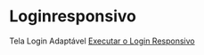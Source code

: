 
# Loginresponsivo
 Tela Login Adaptável
<a href = "https://jeandreotti.github.io/Ex-Login_responsivel/"> Executar o Login Responsivo</a>
